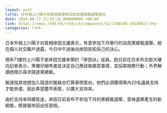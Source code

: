 ```yaml
---
layout: post
title: 日外相上川陽子向首相表達參加自民黨總裁選舉意向
date: 2024-08-17 21:35:25.000000000 +08:00
link: https://news.rthk.hk/rthk/ch/component/k2/1766594-20240817.htm
categories: rthk
---
```


日本外相上川陽子向首相岸田文雄表示，有意參加下月舉行的自民黨總裁選舉。她在個人社交賬戶透露，今日中午過後向岸田告知自己的決心。

現年71歲的上川陽子是岸田文雄率領的「岸田派」成員。她日前在日本外交部大樓向記者表示，準備仔細考慮並決定自己應該做甚麼事情，並採取相應行動；外界解讀她暗示尋求競逐黨總裁。

報道指其他想加入競逐的閣員亦打算表明意向，他們必須獲得黨內20名議員支持才能參選，因此希望盡早表態，以擴大支持率。

由於支持率持續低迷，岸田日前宣布不參加下月的黨總裁選舉，意味選舉產生的新總裁，將接替岸田出任首相。
